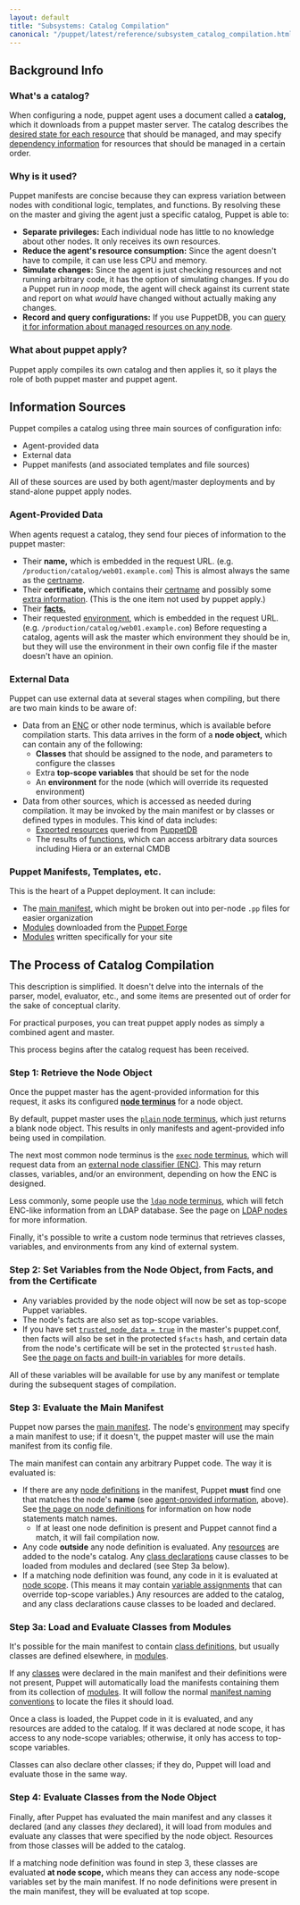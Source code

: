 ```yaml
---
layout: default
title: "Subsystems: Catalog Compilation"
canonical: "/puppet/latest/reference/subsystem_catalog_compilation.html"
---
```


[environment]: ./environments.html
[certname]: ./config_important_settings.html#basics
[resource_declaration]: ./lang_resources.html
[relationships]: ./lang_relationships.html
[cert_extensions]: ./ssl_attributes_extensions.html
[facts]: ./lang_facts_and_builtin_vars.html
[enc]: /guides/external_nodes.html
[exported resources]: ./lang_exported.html
[puppetdb]: /puppetdb/latest
[functions]: ./lang_functions.html
[main manifest]: ./dirs_manifest.html
[modules]: ./modules_fundamentals.html
[node terminus]: /references/3.6.latest/configuration.html#nodeterminus
[plain_node]: /references/3.6.latest/indirection.html#plain-terminus
[exec_node]: /references/3.6.latest/indirection.html#exec-terminus
[ldap_node]: /references/3.6.latest/indirection.html#ldap-terminus
[ldap_guide]: /guides/ldap_nodes.html
[trusted_on]: ./config_important_settings.html#getting-new-features-early
[facts_builtin]: ./lang_facts_and_builtin_vars.html
[node definitions]: ./lang_node_definitions.html
[agent_provided]: #agent-provided-data
[resources]: ./lang_resources.html
[class declarations]: ./lang_classes.html#declaring-classes
[node scope]: ./lang_scope.html#node-scope
[variables]: ./lang_variables.html
[class definitions]: ./lang_classes.html#defining-classes
[classes]: ./lang_classes.html
[manifest naming conventions]: ./modules_fundamentals.html#manifests

Background Info
-----

### What's a catalog?

When configuring a node, puppet agent uses a document called a **catalog,** which it downloads from a puppet master server. The catalog describes the [desired state for each resource][resource_declaration] that should be managed, and may specify [dependency information][relationships] for resources that should be managed in a certain order.

### Why is it used?

Puppet manifests are concise because they can express variation between nodes with conditional logic, templates, and functions. By resolving these on the master and giving the agent just a specific catalog, Puppet is able to:

* **Separate privileges:** Each individual node has little to no knowledge about other nodes. It only receives its own resources.
* **Reduce the agent's resource consumption:** Since the agent doesn't have to compile, it can use less CPU and memory.
* **Simulate changes:** Since the agent is just checking resources and not running arbitrary code, it has the option of simulating changes. If you do a Puppet run in _noop_ mode, the agent will check against its current state and report on what _would_ have changed without actually making any changes.
* **Record and query configurations:** If you use PuppetDB, you can [query it for information about managed resources on any node](/puppetdb/latest/api/index.html).

### What about puppet apply?

Puppet apply compiles its own catalog and then applies it, so it plays the role of both puppet master and puppet agent.


Information Sources
-----

Puppet compiles a catalog using three main sources of configuration info:

* Agent-provided data
* External data
* Puppet manifests (and associated templates and file sources)

All of these sources are used by both agent/master deployments and by stand-alone puppet apply nodes.

### Agent-Provided Data

When agents request a catalog, they send four pieces of information to the puppet master:

* Their **name,** which is embedded in the request URL. (e.g. `/production/catalog/web01.example.com`) This is almost always the same as the [certname][].
* Their **certificate,** which contains their [certname][] and possibly some [extra information][cert_extensions]. (This is the one item not used by puppet apply.)
* Their [**facts.**][facts]
* Their requested [environment][], which is embedded in the request URL. (e.g. `/production/catalog/web01.example.com`) Before requesting a catalog, agents will ask the master which environment they should be in, but they will use the environment in their own config file if the master doesn't have an opinion.


### External Data

Puppet can use external data at several stages when compiling, but there are two main kinds to be aware of:

* Data from an [ENC][] or other node terminus, which is available before compilation starts. This data arrives in the form of a **node object,** which can contain any of the following:
    * **Classes** that should be assigned to the node, and parameters to configure the classes
    * Extra **top-scope variables** that should be set for the node
    * An **environment** for the node (which will override its requested environment)
* Data from other sources, which is accessed as needed during compilation. It may be invoked by the main manifest or by classes or defined types in modules. This kind of data includes:
    * [Exported resources][] queried from [PuppetDB][]
    * The results of [functions][], which can access arbitrary data sources including Hiera or an external CMDB

### Puppet Manifests, Templates, etc.

This is the heart of a Puppet deployment. It can include:

* The [main manifest][], which might be broken out into per-node `.pp` files for easier organization
* [Modules][] downloaded from the [Puppet Forge](https://forge.puppetlabs.com)
* [Modules][] written specifically for your site

The Process of Catalog Compilation
-----

This description is simplified. It doesn't delve into the internals of the parser, model, evaluator, etc., and some items are presented out of order for the sake of conceptual clarity.

For practical purposes, you can treat puppet apply nodes as simply a combined agent and master.

This process begins after the catalog request has been received.

### Step 1: Retrieve the Node Object

Once the puppet master has the agent-provided information for this request, it asks its configured **[node terminus][]** for a node object.

By default, puppet master uses the [`plain` node terminus][plain_node], which just returns a blank node object. This results in only manifests and agent-provided info being used in compilation.

The next most common node terminus is the [`exec` node terminus][exec_node], which will request data from an [external node classifier (ENC)][enc]. This may return classes, variables, and/or an environment, depending on how the ENC is designed.

Less commonly, some people use the [`ldap` node terminus][ldap_node], which will fetch ENC-like information from an LDAP database. See the page on [LDAP nodes][ldap_guide] for more information.

Finally, it's possible to write a custom node terminus that retrieves classes, variables, and environments from any kind of external system.

### Step 2: Set Variables from the Node Object, from Facts, and from the Certificate

* Any variables provided by the node object will now be set as top-scope Puppet variables.
* The node's facts are also set as top-scope variables.
* If you have set [`trusted_node_data = true`][trusted_on] in the master's puppet.conf, then facts will also be set in the protected `$facts` hash, and certain data from the node's certificate will be set in the protected `$trusted` hash. See [the page on facts and built-in variables][facts_builtin] for more details.

All of these variables will be available for use by any manifest or template during the subsequent stages of compilation.

### Step 3: Evaluate the Main Manifest

Puppet now parses the [main manifest][]. The node's [environment][] may specify a main manifest to use; if it doesn't, the puppet master will use the main manifest from its config file.

The main manifest can contain any arbitrary Puppet code. The way it is evaluated is:

* If there are any [node definitions][] in the manifest, Puppet **must** find one that matches the node's **name** (see [agent-provided information][agent_provided], above). See [the page on node definitions][node definitions] for information on how node statements match names.
    * If at least one node definition is present and Puppet cannot find a match, it will fail compilation now.
* Any code **outside** any node definition is evaluated. Any [resources][] are added to the node's catalog. Any [class declarations][] cause classes to be loaded from modules and declared (see Step 3a below).
* If a matching node definition was found, any code in it is evaluated at [node scope][]. (This means it may contain [variable assignments][variables] that can override top-scope variables.) Any resources are added to the catalog, and any class declarations cause classes to be loaded and declared.

### Step 3a: Load and Evaluate Classes from Modules

It's possible for the main manifest to contain [class definitions][], but usually classes are defined elsewhere, in [modules][].

If any [classes][] were declared in the main manifest and their definitions were not present, Puppet will automatically load the manifests containing them from its collection of [modules][]. It will follow the normal [manifest naming conventions][] to locate the files it should load.

Once a class is loaded, the Puppet code in it is evaluated, and any resources are added to the catalog. If it was declared at node scope, it has access to any node-scope variables; otherwise, it only has access to top-scope variables.

Classes can also declare other classes; if they do, Puppet will load and evaluate those in the same way.

### Step 4: Evaluate Classes from the Node Object

Finally, after Puppet has evaluated the main manifest and any classes it declared (and any classes _they_ declared), it will load from modules and evaluate any classes that were specified by the node object. Resources from those classes will be added to the catalog.

If a matching node definition was found in step 3, these classes are evaluated **at node scope,** which means they can access any node-scope variables set by the main manifest. If no node definitions were present in the main manifest, they will be evaluated at top scope.


